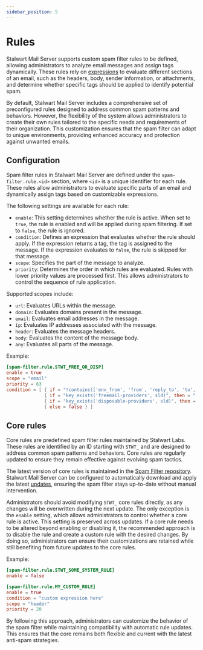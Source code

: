 ```yaml
---
sidebar_position: 5
---
```


# Rules

Stalwart Mail Server supports custom spam filter rules to be defined, allowing administrators to analyze email messages and assign tags dynamically. These rules rely on [expressions](/docs/configuration/expressions/overview) to evaluate different sections of an email, such as the headers, body, sender information, or attachments, and determine whether specific tags should be applied to identify potential spam.

By default, Stalwart Mail Server includes a comprehensive set of preconfigured rules designed to address common spam patterns and behaviors. However, the flexibility of the system allows administrators to create their own rules tailored to the specific needs and requirements of their organization. This customization ensures that the spam filter can adapt to unique environments, providing enhanced accuracy and protection against unwanted emails.

## Configuration

Spam filter rules in Stalwart Mail Server are defined under the `spam-filter.rule.<id>` section, where `<id>` is a unique identifier for each rule. These rules allow administrators to evaluate specific parts of an email and dynamically assign tags based on customizable expressions.

The following settings are available for each rule:

- `enable`:  This setting determines whether the rule is active. When set to `true`, the rule is enabled and will be applied during spam filtering. If set to `false`, the rule is ignored.
- `condition`: Defines an expression that evaluates whether the rule should apply. If the expression returns a tag, the tag is assigned to the message. If the expression evaluates to `false`, the rule is skipped for that message.
- `scope`: Specifies the part of the message to analyze.
- `priority`: Determines the order in which rules are evaluated. Rules with lower priority values are processed first. This allows administrators to control the sequence of rule application.

Supported scopes include:

- `url`: Evaluates URLs within the message.
- `domain`: Evaluates domains present in the message.
- `email`: Evaluates email addresses in the message.
- `ip`: Evaluates IP addresses associated with the message.
- `header`: Evaluates the message headers.
- `body`: Evaluates the content of the message body.
- `any`: Evaluates all parts of the message.

Example:

```toml
[spam-filter.rule.STWT_FREE_OR_DISP]
enable = true
scope = "email"
priority = 63
condition = [ { if = "!contains(['env_from', 'from', 'reply_to', 'to', 'cc', 'bcc', 'dnt'], location) || is_empty(sld)", then = "false" },
			  { if = "key_exists('freemail-providers', sld)", then = "'FREEMAIL_' + to_uppercase(location)" },
			  { if = "key_exists('disposable-providers', sld)", then = "'DISPOSABLE_' + to_uppercase(location)" },
			  { else = false } ]
```

## Core rules

Core rules are predefined spam filter rules maintained by Stalwart Labs. These rules are identified by an ID starting with `STWT_` and are designed to address common spam patterns and behaviors. Core rules are regularly updated to ensure they remain effective against evolving spam tactics.

The latest version of core rules is maintained in the [Spam Filter repository](https://github.com/stalwartlabs/spam-filter). Stalwart Mail Server can be configured to automatically download and apply the latest [updates](/docs/spamfilter/settings/general#updates), ensuring the spam filter stays up-to-date without manual intervention.

Administrators should avoid modifying `STWT_` core rules directly, as any changes will be overwritten during the next update. The only exception is the `enable` setting, which allows administrators to control whether a core rule is active. This setting is preserved across updates. If a core rule needs to be altered beyond enabling or disabling it, the recommended approach is to disable the rule and create a custom rule with the desired changes. By doing so, administrators can ensure their customizations are retained while still benefiting from future updates to the core rules.

Example:

```toml
[spam-filter.rule.STWT_SOME_SYSTEM_RULE]
enable = false

[spam-filter.rule.MY_CUSTOM_RULE]
enable = true
condition = "custom expression here"
scope = "header"
priority = 20
```

By following this approach, administrators can customize the behavior of the spam filter while maintaining compatibility with automatic rule updates. This ensures that the core remains both flexible and current with the latest anti-spam strategies.

